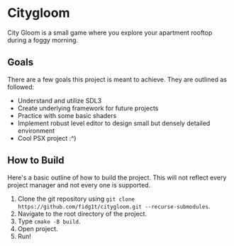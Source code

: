 # Citygloom  
City Gloom is a small game where you explore your apartment rooftop during a foggy morning.

## Goals
There are a few goals this project is meant to achieve. They are outlined as followed:

- Understand and utilize SDL3
- Create underlying framework for future projects
- Practice with some basic shaders
- Implement robust level editor to design small but densely detailed environment
- Cool PSX project :^)

## How to Build

Here's a basic outline of how to build the project. This will not reflect every project manager and not every one is supported.

1. Clone the git repository using `git clone https://github.com/fidg1t/citygloom.git --recurse-submodules`.
2. Navigate to the root directory of the project.
3. Type `cmake -B build`.
4. Open project.
5. Run!
